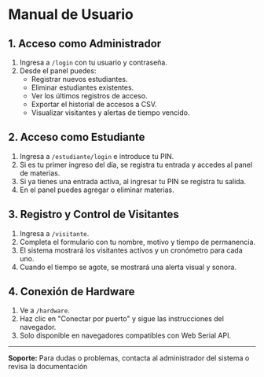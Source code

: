 # Manual de Usuario 

## 1. Acceso como Administrador

1. Ingresa a `/login` con tu usuario y contraseña.
2. Desde el panel puedes:
   - Registrar nuevos estudiantes.
   - Eliminar estudiantes existentes.
   - Ver los últimos registros de acceso.
   - Exportar el historial de accesos a CSV.
   - Visualizar visitantes y alertas de tiempo vencido.

## 2. Acceso como Estudiante

1. Ingresa a `/estudiante/login` e introduce tu PIN.
2. Si es tu primer ingreso del día, se registra tu entrada y accedes al panel de materias.
3. Si ya tienes una entrada activa, al ingresar tu PIN se registra tu salida.
4. En el panel puedes agregar o eliminar materias.

## 3. Registro y Control de Visitantes

1. Ingresa a `/visitante`.
2. Completa el formulario con tu nombre, motivo y tiempo de permanencia.
3. El sistema mostrará los visitantes activos y un cronómetro para cada uno.
4. Cuando el tiempo se agote, se mostrará una alerta visual y sonora.

## 4. Conexión de Hardware

1. Ve a `/hardware`.
2. Haz clic en "Conectar por puerto" y sigue las instrucciones del navegador.
3. Solo disponible en navegadores compatibles con Web Serial API.

---

**Soporte:** Para dudas o problemas, contacta al administrador del sistema o revisa la documentación